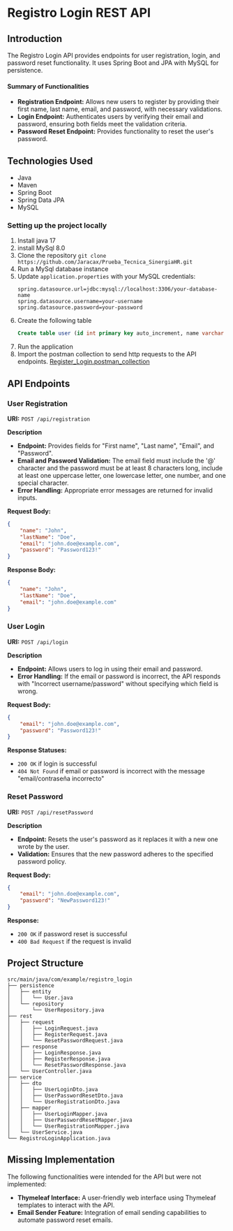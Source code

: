 # Registro Login REST API

## Introduction
The Registro Login API provides endpoints for user registration, login, and password reset functionality. 
It uses Spring Boot and JPA with MySQL for persistence.

#### Summary of Functionalities
- **Registration Endpoint:** Allows new users to register by providing their first name, last name, email, and password, with necessary validations.
- **Login Endpoint:** Authenticates users by verifying their email and password, ensuring both fields meet the validation criteria.
- **Password Reset Endpoint:** Provides functionality to reset the user's password.

## Technologies Used
- Java
- Maven
- Spring Boot
- Spring Data JPA
- MySQL

### Setting up the project locally
1. Install java 17
1. install MySql 8.0
1. Clone the repository `git clone https://github.com/Jaracax/Prueba_Tecnica_SinergiaHR.git`
1. Run a MySql database instance
1. Update `application.properties` with your MySQL credentials:
   ```properties
   spring.datasource.url=jdbc:mysql://localhost:3306/your-database-name
   spring.datasource.username=your-username
   spring.datasource.password=your-password
   ```
1. Create the following table
   ```sql
   Create table user (id int primary key auto_increment, name varchar (50) not null, last_name varchar(50) not null, email varchar(75) not null, password varchar (100) not null);
    ```
1. Run the application
1. Import the postman collection to send http requests to the API endpoints. [Register_Login.postman_collection](src/main/resources/postman/Register_Login.postman_collection.json)

## API Endpoints

### User Registration

**URI:** `POST /api/registration`

**Description**
   - **Endpoint:** Provides fields for "First name", "Last name", "Email", and "Password".
   - **Email and Password Validation:** The email field must include the '@' character and the password
     must be at least 8 characters long, include at least one uppercase letter, one lowercase letter, one number, and one special character.
   - **Error Handling:** Appropriate error messages are returned for invalid inputs.

**Request Body:**
```json
{
    "name": "John",
    "lastName": "Doe",
    "email": "john.doe@example.com",
    "password": "Password123!"
}
```

**Response Body:**
```json
{
    "name": "John",
    "lastName": "Doe",
    "email": "john.doe@example.com"
}
```

### User Login

**URI:** `POST /api/login`

**Description**
   - **Endpoint:** Allows users to log in using their email and password.
   - **Error Handling:** If the email or password is incorrect, the API responds with "Incorrect username/password" without specifying which field is wrong.

**Request Body:**
```json
{
    "email": "john.doe@example.com",
    "password": "Password123!"
}
```

**Response Statuses:**
- `200 OK` if login is successful
- `404 Not Found` if email or password is incorrect with the message "email/contraseña incorrecto"

### Reset Password

**URI:** `POST /api/resetPassword`

   **Description**
   - **Endpoint:** Resets the user's password as it replaces it with a new one wrote by the user.
   - **Validation:** Ensures that the new password adheres to the specified password policy.

**Request Body:**
```json
{
    "email": "john.doe@example.com",
    "password": "NewPassword123!"
}
```

**Response:**
- `200 OK` if password reset is successful
- `400 Bad Request` if the request is invalid
  
## Project Structure

```
src/main/java/com/example/registro_login
├── persistence
│   ├── entity
│   │   └── User.java
│   └── repository
│       └── UserRepository.java
├── rest
│   ├── request
│   │   ├── LoginRequest.java
│   │   ├── RegisterRequest.java
│   │   └── ResetPasswordRequest.java
│   ├── response
│   │   ├── LoginResponse.java
│   │   ├── RegisterResponse.java
│   │   └── ResetPasswordResponse.java
│   └── UserController.java
├── service
│   ├── dto
│   │   ├── UserLoginDto.java
│   │   ├── UserPasswordResetDto.java
│   │   └── UserRegistrationDto.java
│   ├── mapper
│   │   ├── UserLoginMapper.java
│   │   ├── UserPasswordResetMapper.java
│   │   └── UserRegistrationMapper.java
│   └── UserService.java
└── RegistroLoginApplication.java
```

## Missing Implementation 

The following functionalities were intended for the API but were not implemented:

- **Thymeleaf Interface:** A user-friendly web interface using Thymeleaf templates to interact with the API.
- **Email Sender Feature:** Integration of email sending capabilities to automate password reset emails.
